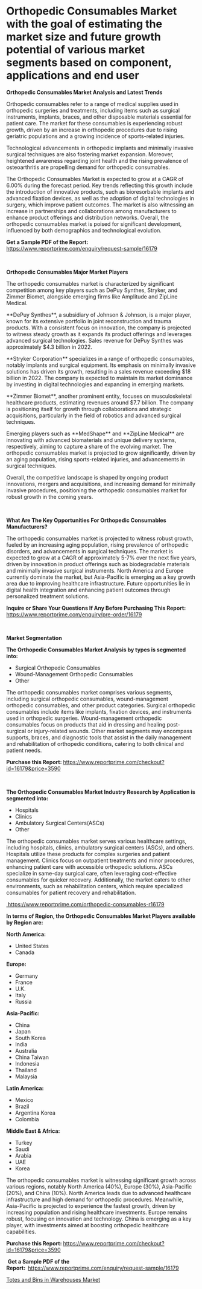 <p><h1>Orthopedic Consumables Market with the goal of estimating the market size and future growth potential of various market segments based on component, applications and end user</h1></p><p><strong>Orthopedic Consumables Market Analysis and Latest Trends</strong></p>
<p><p>Orthopedic consumables refer to a range of medical supplies used in orthopedic surgeries and treatments, including items such as surgical instruments, implants, braces, and other disposable materials essential for patient care. The market for these consumables is experiencing robust growth, driven by an increase in orthopedic procedures due to rising geriatric populations and a growing incidence of sports-related injuries. </p><p>Technological advancements in orthopedic implants and minimally invasive surgical techniques are also fostering market expansion. Moreover, heightened awareness regarding joint health and the rising prevalence of osteoarthritis are propelling demand for orthopedic consumables. </p><p>The Orthopedic Consumables Market is expected to grow at a CAGR of 6.00% during the forecast period. Key trends reflecting this growth include the introduction of innovative products, such as bioresorbable implants and advanced fixation devices, as well as the adoption of digital technologies in surgery, which improve patient outcomes. The market is also witnessing an increase in partnerships and collaborations among manufacturers to enhance product offerings and distribution networks. Overall, the orthopedic consumables market is poised for significant development, influenced by both demographics and technological evolution.</p></p>
<p><strong>Get a Sample PDF of the Report:&nbsp;</strong> <a href="https://www.reportprime.com/enquiry/request-sample/16179?utm_campaign=3265&utm_medium=2&utm_source=Github&utm_content=ia&utm_term=20032025&utm_id=orthopedic-consumables">https://www.reportprime.com/enquiry/request-sample/16179</a></p>
<p>&nbsp;</p>
<p><strong>Orthopedic Consumables Major Market Players</strong></p>
<p><p>The orthopedic consumables market is characterized by significant competition among key players such as DePuy Synthes, Stryker, and Zimmer Biomet, alongside emerging firms like Amplitude and ZipLine Medical. </p><p>**DePuy Synthes**, a subsidiary of Johnson & Johnson, is a major player, known for its extensive portfolio in joint reconstruction and trauma products. With a consistent focus on innovation, the company is projected to witness steady growth as it expands its product offerings and leverages advanced surgical technologies. Sales revenue for DePuy Synthes was approximately $4.3 billion in 2022.</p><p>**Stryker Corporation** specializes in a range of orthopedic consumables, notably implants and surgical equipment. Its emphasis on minimally invasive solutions has driven its growth, resulting in a sales revenue exceeding $18 billion in 2022. The company is expected to maintain its market dominance by investing in digital technologies and expanding in emerging markets.</p><p>**Zimmer Biomet**, another prominent entity, focuses on musculoskeletal healthcare products, estimating revenues around $7.7 billion. The company is positioning itself for growth through collaborations and strategic acquisitions, particularly in the field of robotics and advanced surgical techniques.</p><p>Emerging players such as **MedShape** and **ZipLine Medical** are innovating with advanced biomaterials and unique delivery systems, respectively, aiming to capture a share of the evolving market. The orthopedic consumables market is projected to grow significantly, driven by an aging population, rising sports-related injuries, and advancements in surgical techniques.</p><p>Overall, the competitive landscape is shaped by ongoing product innovations, mergers and acquisitions, and increasing demand for minimally invasive procedures, positioning the orthopedic consumables market for robust growth in the coming years.</p></p>
<p>&nbsp;</p>
<p><strong>What Are The Key Opportunities For Orthopedic Consumables Manufacturers?</strong></p>
<p><p>The orthopedic consumables market is projected to witness robust growth, fueled by an increasing aging population, rising prevalence of orthopedic disorders, and advancements in surgical techniques. The market is expected to grow at a CAGR of approximately 5-7% over the next five years, driven by innovation in product offerings such as biodegradable materials and minimally invasive surgical instruments. North America and Europe currently dominate the market, but Asia-Pacific is emerging as a key growth area due to improving healthcare infrastructure. Future opportunities lie in digital health integration and enhancing patient outcomes through personalized treatment solutions.</p></p>
<p><strong>Inquire or Share Your Questions If Any Before Purchasing This Report:</strong> <a href="https://www.reportprime.com/enquiry/pre-order/16179?utm_campaign=3265&utm_medium=2&utm_source=Github&utm_content=ia&utm_term=20032025&utm_id=orthopedic-consumables">https://www.reportprime.com/enquiry/pre-order/16179</a></p>
<p>&nbsp;</p>
<p><strong>Market Segmentation</strong></p>
<p><strong>The Orthopedic Consumables Market Analysis by types is segmented into:</strong></p>
<p><ul><li>Surgical Orthopedic Consumables</li><li>Wound-Management Orthopedic Consumables</li><li>Other</li></ul></p>
<p><p>The orthopedic consumables market comprises various segments, including surgical orthopedic consumables, wound-management orthopedic consumables, and other product categories. Surgical orthopedic consumables include items like implants, fixation devices, and instruments used in orthopedic surgeries. Wound-management orthopedic consumables focus on products that aid in dressing and healing post-surgical or injury-related wounds. Other market segments may encompass supports, braces, and diagnostic tools that assist in the daily management and rehabilitation of orthopedic conditions, catering to both clinical and patient needs.</p></p>
<p><strong>Purchase this Report:&nbsp;</strong><a href="https://www.reportprime.com/checkout?id=16179&price=3590&utm_campaign=3265&utm_medium=2&utm_source=Github&utm_content=ia&utm_term=20032025&utm_id=orthopedic-consumables">https://www.reportprime.com/checkout?id=16179&price=3590</a></p>
<p>&nbsp;</p>
<p><strong>The Orthopedic Consumables Market Industry Research by Application is segmented into:</strong></p>
<p><ul><li>Hospitals</li><li>Clinics</li><li>Ambulatory Surgical Centers(ASCs)</li><li>Other</li></ul></p>
<p><p>The orthopedic consumables market serves various healthcare settings, including hospitals, clinics, ambulatory surgical centers (ASCs), and others. Hospitals utilize these products for complex surgeries and patient management. Clinics focus on outpatient treatments and minor procedures, enhancing patient care with accessible orthopedic solutions. ASCs specialize in same-day surgical care, often leveraging cost-effective consumables for quicker recovery. Additionally, the market caters to other environments, such as rehabilitation centers, which require specialized consumables for patient recovery and rehabilitation.</p></p>
<p><a href="https://www.reportprime.com/orthopedic-consumables-r16179?utm_campaign=3265&utm_medium=2&utm_source=Github&utm_content=ia&utm_term=20032025&utm_id=orthopedic-consumables">&nbsp;https://www.reportprime.com/orthopedic-consumables-r16179</a></p>
<p><strong>In terms of Region, the Orthopedic Consumables Market Players available by Region are:</strong></p>
<p>
    <p> <strong> North America: </strong>
        <ul>
            <li>United States</li>
            <li>Canada</li>
        </ul>
        </p> 
    <p> <strong> Europe: </strong>
        <ul>
            <li>Germany</li>
            <li>France</li>
            <li>U.K.</li>
            <li>Italy</li>
            <li>Russia</li>
        </ul>
        </p> 
    <p> <strong> Asia-Pacific: </strong>
        <ul>
            <li>China</li>
            <li>Japan</li>
            <li>South Korea</li>
            <li>India</li>
            <li>Australia</li>
            <li>China Taiwan</li>
            <li>Indonesia</li>
            <li>Thailand</li>
            <li>Malaysia</li>
        </ul>
        </p> 
    <p> <strong> Latin America: </strong>
        <ul>
            <li>Mexico</li>
            <li>Brazil</li>
            <li>Argentina Korea</li>
            <li>Colombia</li>
        </ul>
        </p> 
    <p> <strong> Middle East & Africa: </strong>
        <ul>
            <li>Turkey</li>
            <li>Saudi</li>
            <li>Arabia</li>
            <li>UAE</li>
            <li>Korea</li>
        </ul>
    </p>
    </p>
<p><p>The orthopedic consumables market is witnessing significant growth across various regions, notably North America (40%), Europe (30%), Asia-Pacific (20%), and China (10%). North America leads due to advanced healthcare infrastructure and high demand for orthopedic procedures. Meanwhile, Asia-Pacific is projected to experience the fastest growth, driven by increasing population and rising healthcare investments. Europe remains robust, focusing on innovation and technology. China is emerging as a key player, with investments aimed at boosting orthopedic healthcare capabilities.</p></p>
<p><strong>Purchase this Report: </strong><a href="https://www.reportprime.com/checkout?id=16179&price=3590&utm_campaign=3265&utm_medium=2&utm_source=Github&utm_content=ia&utm_term=20032025&utm_id=orthopedic-consumables">https://www.reportprime.com/checkout?id=16179&price=3590</a></p>
<p>&nbsp;<strong>Get a Sample PDF of the Report:&nbsp;&nbsp;</strong><a href="https://www.reportprime.com/enquiry/request-sample/16179?utm_campaign=3265&utm_medium=2&utm_source=Github&utm_content=ia&utm_term=20032025&utm_id=orthopedic-consumables">https://www.reportprime.com/enquiry/request-sample/16179</a></p>
<p><strong></strong></p>
<p><p><a href="https://github.com/rakowpleetj1/Market-Research-Report-List-1/blob/main/totes-and-bins-in-warehouses-market.md?utm_campaign=3265&utm_medium=2&utm_source=Github&utm_content=ia&utm_term=20032025&utm_id=orthopedic-consumables">Totes and Bins in Warehouses Market</a></p></p>